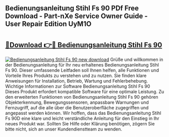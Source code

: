 ## Bedienungsanleitung Stihl Fs 90 PDf Free Download - Part-nXe Service Owner Guide - User Repair Edition UyM1O

# <h2><a href="http://df2beox.blite.top/?on=Bedienungsanleitung+Stihl+Fs+90">🔗Download 👉🔴 Bedienungsanleitung Stihl Fs 90</a></h2>

[![Bedienungsanleitung Stihl Fs 90 new download](https://i.imgur.com/lujVjoI.png)](http://df2beox.blite.top/?on=Bedienungsanleitung+Stihl+Fs+90)
Grüße und willkommen in der Bedienungsanleitung für Ihr neu erhaltenes Bedienungsanleitung Stihl Fs 90. Dieser umfassende Leitfaden soll Ihnen helfen, alle Funktionen und Vorteile Ihres Produkts zu verstehen und zu nutzen. Sie finden klare Anweisungen für Installation, Betrieb, Wartung und Fehlerbehebung. Wichtige Informationen zur Software Bedienungsanleitung Stihl Fs 90 Dieses Produkt erfordert kompatible Software für eine optimale Leistung. Zu den erweiterten Funktionen von Bedienungsanleitung Stihl Fs 90 gehören Objekterkennung, Bewegungssensoren, anpassbare Warnungen und Fernzugriff, auf die alle über die Benutzeroberfläche zugegriffen und angepasst werden können. Wir hoffen, dass das Bedienungsanleitung Stihl Fs 90D eine klare und leicht verständliche Anleitung für den Einstieg in Ihr neues Produkt war. Sollten Sie Hilfe oder Klärung benötigen, zögern Sie bitte nicht, sich an unser Kundendienstteam zu wenden.
